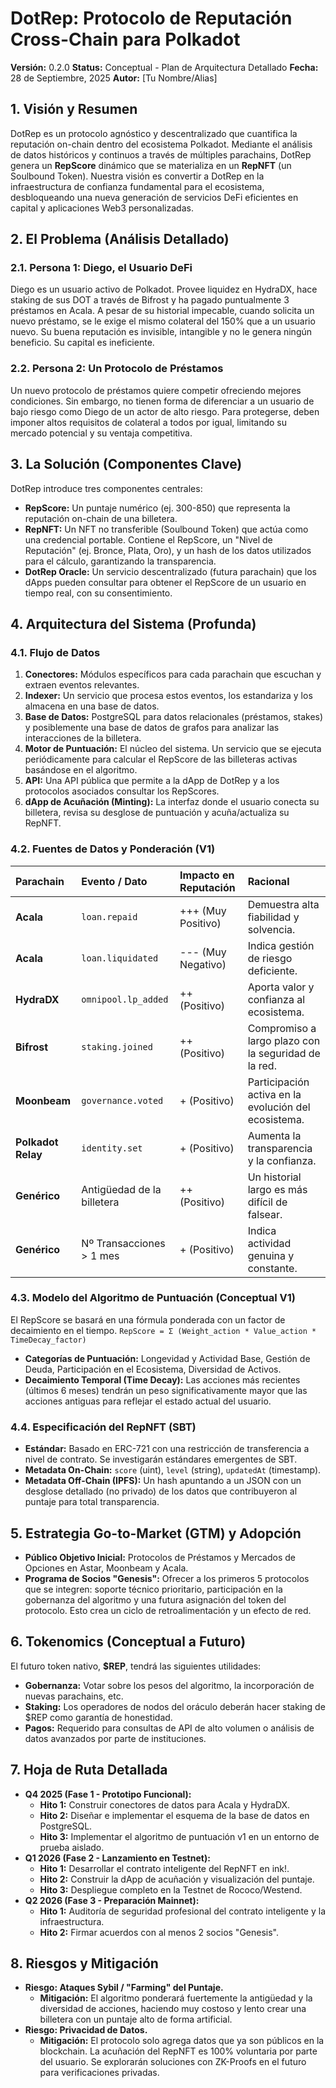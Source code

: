 # DotRep: Protocolo de Reputación Cross-Chain para Polkadot

**Versión:** 0.2.0
**Status:** Conceptual - Plan de Arquitectura Detallado
**Fecha:** 28 de Septiembre, 2025
**Autor:** [Tu Nombre/Alias]

## 1. Visión y Resumen

DotRep es un protocolo agnóstico y descentralizado que cuantifica la reputación on-chain dentro del ecosistema Polkadot. Mediante el análisis de datos históricos y continuos a través de múltiples parachains, DotRep genera un **RepScore** dinámico que se materializa en un **RepNFT** (un Soulbound Token). Nuestra visión es convertir a DotRep en la infraestructura de confianza fundamental para el ecosistema, desbloqueando una nueva generación de servicios DeFi eficientes en capital y aplicaciones Web3 personalizadas.

## 2. El Problema (Análisis Detallado)

### 2.1. Persona 1: Diego, el Usuario DeFi
Diego es un usuario activo de Polkadot. Provee liquidez en HydraDX, hace staking de sus DOT a través de Bifrost y ha pagado puntualmente 3 préstamos en Acala. A pesar de su historial impecable, cuando solicita un nuevo préstamo, se le exige el mismo colateral del 150% que a un usuario nuevo. Su buena reputación es invisible, intangible y no le genera ningún beneficio. Su capital es ineficiente.

### 2.2. Persona 2: Un Protocolo de Préstamos
Un nuevo protocolo de préstamos quiere competir ofreciendo mejores condiciones. Sin embargo, no tienen forma de diferenciar a un usuario de bajo riesgo como Diego de un actor de alto riesgo. Para protegerse, deben imponer altos requisitos de colateral a todos por igual, limitando su mercado potencial y su ventaja competitiva.

## 3. La Solución (Componentes Clave)

DotRep introduce tres componentes centrales:
* **RepScore:** Un puntaje numérico (ej. 300-850) que representa la reputación on-chain de una billetera.
* **RepNFT:** Un NFT no transferible (Soulbound Token) que actúa como una credencial portable. Contiene el RepScore, un "Nivel de Reputación" (ej. Bronce, Plata, Oro), y un hash de los datos utilizados para el cálculo, garantizando la transparencia.
* **DotRep Oracle:** Un servicio descentralizado (futura parachain) que los dApps pueden consultar para obtener el RepScore de un usuario en tiempo real, con su consentimiento.

## 4. Arquitectura del Sistema (Profunda)

### 4.1. Flujo de Datos
1.  **Conectores:** Módulos específicos para cada parachain que escuchan y extraen eventos relevantes.
2.  **Indexer:** Un servicio que procesa estos eventos, los estandariza y los almacena en una base de datos.
3.  **Base de Datos:** PostgreSQL para datos relacionales (préstamos, stakes) y posiblemente una base de datos de grafos para analizar las interacciones de la billetera.
4.  **Motor de Puntuación:** El núcleo del sistema. Un servicio que se ejecuta periódicamente para calcular el RepScore de las billeteras activas basándose en el algoritmo.
5.  **API:** Una API pública que permite a la dApp de DotRep y a los protocolos asociados consultar los RepScores.
6.  **dApp de Acuñación (Minting):** La interfaz donde el usuario conecta su billetera, revisa su desglose de puntuación y acuña/actualiza su RepNFT.

### 4.2. Fuentes de Datos y Ponderación (V1)

| Parachain | Evento / Dato | Impacto en Reputación | Racional |
| :--- | :--- | :--- | :--- |
| **Acala** | `loan.repaid` | +++ (Muy Positivo) | Demuestra alta fiabilidad y solvencia. |
| **Acala** | `loan.liquidated` | --- (Muy Negativo) | Indica gestión de riesgo deficiente. |
| **HydraDX** | `omnipool.lp_added` | ++ (Positivo) | Aporta valor y confianza al ecosistema. |
| **Bifrost** | `staking.joined` | ++ (Positivo) | Compromiso a largo plazo con la seguridad de la red. |
| **Moonbeam** | `governance.voted` | + (Positivo) | Participación activa en la evolución del ecosistema. |
| **Polkadot Relay**| `identity.set` | + (Positivo) | Aumenta la transparencia y la confianza. |
| **Genérico** | Antigüedad de la billetera | ++ (Positivo) | Un historial largo es más difícil de falsear. |
| **Genérico** | Nº Transacciones > 1 mes | + (Positivo) | Indica actividad genuina y constante. |

### 4.3. Modelo del Algoritmo de Puntuación (Conceptual V1)
El RepScore se basará en una fórmula ponderada con un factor de decaimiento en el tiempo.
`RepScore = Σ (Weight_action * Value_action * TimeDecay_factor)`
* **Categorías de Puntuación:** Longevidad y Actividad Base, Gestión de Deuda, Participación en el Ecosistema, Diversidad de Activos.
* **Decaimiento Temporal (Time Decay):** Las acciones más recientes (últimos 6 meses) tendrán un peso significativamente mayor que las acciones antiguas para reflejar el estado actual del usuario.

### 4.4. Especificación del RepNFT (SBT)
* **Estándar:** Basado en ERC-721 con una restricción de transferencia a nivel de contrato. Se investigarán estándares emergentes de SBT.
* **Metadata On-Chain:** `score` (uint), `level` (string), `updatedAt` (timestamp).
* **Metadata Off-Chain (IPFS):** Un hash apuntando a un JSON con un desglose detallado (no privado) de los datos que contribuyeron al puntaje para total transparencia.

## 5. Estrategia Go-to-Market (GTM) y Adopción
* **Público Objetivo Inicial:** Protocolos de Préstamos y Mercados de Opciones en Astar, Moonbeam y Acala.
* **Programa de Socios "Genesis":** Ofrecer a los primeros 5 protocolos que se integren: soporte técnico prioritario, participación en la gobernanza del algoritmo y una futura asignación del token del protocolo. Esto crea un ciclo de retroalimentación y un efecto de red.

## 6. Tokenomics (Conceptual a Futuro)
El futuro token nativo, **$REP**, tendrá las siguientes utilidades:
* **Gobernanza:** Votar sobre los pesos del algoritmo, la incorporación de nuevas parachains, etc.
* **Staking:** Los operadores de nodos del oráculo deberán hacer staking de $REP como garantía de honestidad.
* **Pagos:** Requerido para consultas de API de alto volumen o análisis de datos avanzados por parte de instituciones.

## 7. Hoja de Ruta Detallada
* **Q4 2025 (Fase 1 - Prototipo Funcional):**
    * **Hito 1:** Construir conectores de datos para Acala y HydraDX.
    * **Hito 2:** Diseñar e implementar el esquema de la base de datos en PostgreSQL.
    * **Hito 3:** Implementar el algoritmo de puntuación v1 en un entorno de prueba aislado.
* **Q1 2026 (Fase 2 - Lanzamiento en Testnet):**
    * **Hito 1:** Desarrollar el contrato inteligente del RepNFT en ink!.
    * **Hito 2:** Construir la dApp de acuñación y visualización del puntaje.
    * **Hito 3:** Despliegue completo en la Testnet de Rococo/Westend.
* **Q2 2026 (Fase 3 - Preparación Mainnet):**
    * **Hito 1:** Auditoría de seguridad profesional del contrato inteligente y la infraestructura.
    * **Hito 2:** Firmar acuerdos con al menos 2 socios "Genesis".

## 8. Riesgos y Mitigación
* **Riesgo: Ataques Sybil / "Farming" del Puntaje.**
    * **Mitigación:** El algoritmo ponderará fuertemente la antigüedad y la diversidad de acciones, haciendo muy costoso y lento crear una billetera con un puntaje alto de forma artificial.
* **Riesgo: Privacidad de Datos.**
    * **Mitigación:** El protocolo solo agrega datos que ya son públicos en la blockchain. La acuñación del RepNFT es 100% voluntaria por parte del usuario. Se explorarán soluciones con ZK-Proofs en el futuro para verificaciones privadas.
